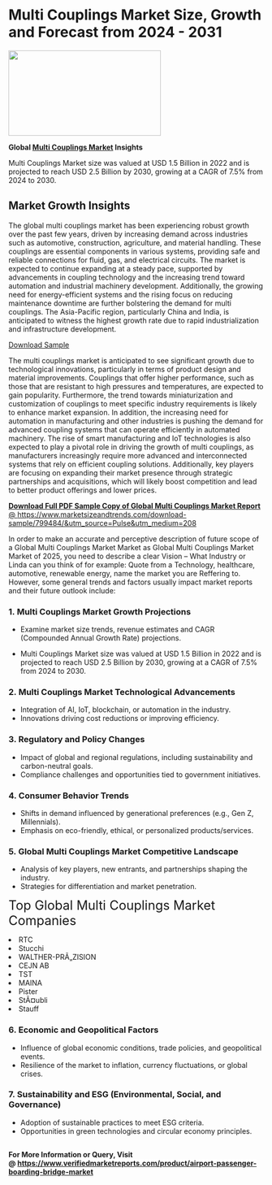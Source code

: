 <H1>Multi Couplings Market Size, Growth and Forecast from 2024 - 2031</H1><img class="aligncenter size-medium wp-image-584254" src="https://thirdeyenews.in/wp-content/uploads/2024/09/Global-Market-Research-300x168.jpeg" alt="" width="300" height="168" /><p><strong>Global&nbsp;<a href="https://www.marketsizeandtrends.com/download-sample/799484/&amp;utm_source=Pulse&amp;utm_medium=208">Multi Couplings Market</a> Insights</strong></p><p>Multi Couplings Market size was valued at USD 1.5 Billion in 2022 and is projected to reach USD 2.5 Billion by 2030, growing at a CAGR of 7.5% from 2024 to 2030.</p><p><h2>Market Growth Insights</h2> <p>The global multi couplings market has been experiencing robust growth over the past few years, driven by increasing demand across industries such as automotive, construction, agriculture, and material handling. These couplings are essential components in various systems, providing safe and reliable connections for fluid, gas, and electrical circuits. The market is expected to continue expanding at a steady pace, supported by advancements in coupling technology and the increasing trend toward automation and industrial machinery development. Additionally, the growing need for energy-efficient systems and the rising focus on reducing maintenance downtime are further bolstering the demand for multi couplings. The Asia-Pacific region, particularly China and India, is anticipated to witness the highest growth rate due to rapid industrialization and infrastructure development. <p><a href="#">Download Sample</a></p> <p>The multi couplings market is anticipated to see significant growth due to technological innovations, particularly in terms of product design and material improvements. Couplings that offer higher performance, such as those that are resistant to high pressures and temperatures, are expected to gain popularity. Furthermore, the trend towards miniaturization and customization of couplings to meet specific industry requirements is likely to enhance market expansion. In addition, the increasing need for automation in manufacturing and other industries is pushing the demand for advanced coupling systems that can operate efficiently in automated machinery. The rise of smart manufacturing and IoT technologies is also expected to play a pivotal role in driving the growth of multi couplings, as manufacturers increasingly require more advanced and interconnected systems that rely on efficient coupling solutions. Additionally, key players are focusing on expanding their market presence through strategic partnerships and acquisitions, which will likely boost competition and lead to better product offerings and lower prices. <p><a href="#"></p><p><span class=""><strong>Download Full PDF Sample Copy of Global Multi Couplings Market Report</strong> @ <a href="https://www.marketsizeandtrends.com/download-sample/799484/&amp;utm_source=Pulse&amp;utm_medium=208" target="_blank">https://www.marketsizeandtrends.com/download-sample/799484/&amp;utm_source=Pulse&amp;utm_medium=208</a></span></p><p>In order to make an accurate and perceptive description of future scope of a Global&nbsp;Multi Couplings Market Market as Global&nbsp;Multi Couplings Market Market of 2025, you need to describe a clear Vision &ndash; What Industry or Linda can you think of for example: Quote from a Technology, healthcare, automotive, renewable energy, name the market you are Reffering to. However, some general trends and factors usually impact market reports and their future outlook include:</p><h3>1.&nbsp;<strong>Multi Couplings Market Growth Projections</strong></h3><ul><li>Examine market size trends, revenue estimates and CAGR (Compounded Annual Growth Rate) projections.</li><li><p>Multi Couplings Market size was valued at USD 1.5 Billion in 2022 and is projected to reach USD 2.5 Billion by 2030, growing at a CAGR of 7.5% from 2024 to 2030.</p></li></ul><h3>2.&nbsp;<strong>Multi Couplings Market Technological Advancements</strong></h3><ul><li>Integration of AI, IoT, blockchain, or automation in the industry.</li><li>Innovations driving cost reductions or improving efficiency.</li></ul><h3>3.&nbsp;<strong>Regulatory and Policy Changes</strong></h3><ul><li>Impact of global and regional regulations, including sustainability and carbon-neutral goals.</li><li>Compliance challenges and opportunities tied to government initiatives.</li></ul><h3>4.&nbsp;<strong>Consumer Behavior Trends</strong></h3><ul><li>Shifts in demand influenced by generational preferences (e.g., Gen Z, Millennials).</li><li>Emphasis on eco-friendly, ethical, or personalized products/services.</li></ul><h3>5.&nbsp;<strong>Global Multi Couplings Market Competitive Landscape</strong></h3><ul><li>Analysis of key players, new entrants, and partnerships shaping the industry.</li><li>Strategies for differentiation and market penetration.</li></ul><p data-pm-slice="1 1 []"><span style="color: inherit; font-family: inherit; font-size: 25px;">Top Global Multi Couplings Market Companies</span></p><div class="" data-test-id=""><p><li>RTC</li><li> Stucchi</li><li> WALTHER-PRÃ„ZISION</li><li> CEJN AB</li><li> TST</li><li> MAINA</li><li> Pister</li><li> StÃ¤ubli</li><li> Stauff</li></p></div><h3>6.&nbsp;<strong>Economic and Geopolitical Factors</strong></h3><ul><li>Influence of global economic conditions, trade policies, and geopolitical events.</li><li>Resilience of the market to inflation, currency fluctuations, or global crises.</li></ul><h3>7.&nbsp;<strong>Sustainability and ESG (Environmental, Social, and Governance)</strong></h3><ul><li>Adoption of sustainable practices to meet ESG criteria.</li><li>Opportunities in green technologies and circular economy principles.</li></ul><h2><strong style="font-size: 14px;">For More Information or Query, Visit @&nbsp;</strong><a style="background-color: #ffffff; font-size: 14px;" href="https://www.marketsizeandtrends.com/report/multi-couplings-market/" target="_blank">https://www.verifiedmarketreports.com/product/airport-passenger-boarding-bridge-market</a></h2>
